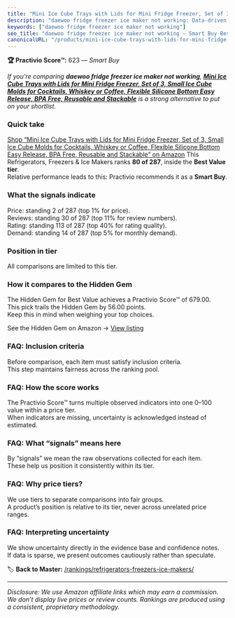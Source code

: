 ```yaml
---
title: "Mini Ice Cube Trays with Lids for Mini Fridge Freezer, Set of 3, Small Ice Cube Molds for Cocktails, Whiskey or Coffee, Flexible Silicone Bottom Easy Release, BPA Free, Reusable and Stackable"
description: "daewoo fridge freezer ice maker not working: Data-driven within Best Value ranking using the Practivio Score™. Positioned by quality, value, demand, findabilit…"
keywords: ["daewoo fridge freezer ice maker not working"]
seo_title: "daewoo fridge freezer ice maker not working — Smart Buy Best Value (2025)"
canonicalURL: "/products/mini-ice-cube-trays-with-lids-for-mini-fridge-freezer-set-of-3-small-ice-cube-molds-for-cocktails-whiskey-or-coffee-flexible-silicone-bottom-easy-release-bpa-free-reusable-and-stackable-B0BYJF149B/"
---
```


**🏆 Practivio Score™:** 623 — _Smart Buy_


*If you're comparing **daewoo fridge freezer ice maker not working**, **[Mini Ice Cube Trays with Lids for Mini Fridge Freezer, Set of 3, Small Ice Cube Molds for Cocktails, Whiskey or Coffee, Flexible Silicone Bottom Easy Release, BPA Free, Reusable and Stackable](https://www.amazon.com/dp/B0BYJF149B?tag=practivio-20)** is a strong alternative to put on your shortlist.*
### Quick take
[Shop “Mini Ice Cube Trays with Lids for Mini Fridge Freezer, Set of 3, Small Ice Cube Molds for Cocktails, Whiskey or Coffee, Flexible Silicone Bottom Easy Release, BPA Free, Reusable and Stackable” on Amazon](https://www.amazon.com/dp/B0BYJF149B?tag=practivio-20)
This Refrigerators, Freezers & Ice Makers ranks **80 of 287**, inside the **Best Value tier**.  
Relative performance leads to this: Practivio recommends it as a **Smart Buy**.

### What the signals indicate
Price: standing 2 of 287 (top 1% for price).  
Reviews: standing 30 of 287 (top 11% for review numbers).  
Rating: standing 113 of 287 (top 40% for rating quality).  
Demand: standing 14 of 287 (top 5% for monthly demand).

### Position in tier
All comparisons are limited to this tier.

### How it compares to the Hidden Gem
The Hidden Gem for Best Value achieves a Practivio Score™ of 679.00.  
This pick trails the Hidden Gem by 56.00 points.  
Keep this in mind when weighing your top choices.  

See the Hidden Gem on Amazon → [View listing](https://www.amazon.com/dp/B07Y9S7L29?tag=practivio-20)

### FAQ: Inclusion criteria
Before comparison, each item must satisfy inclusion criteria.  
This step maintains fairness across the ranking pool.

### FAQ: How the score works
The Practivio Score™ turns multiple observed indicators into one 0–100 value within a price tier.  
When indicators are missing, uncertainty is acknowledged instead of estimated.

### FAQ: What “signals” means here
By “signals” we mean the raw observations collected for each item.  
These help us position it consistently within its tier.

### FAQ: Why price tiers?
We use tiers to separate comparisons into fair groups.  
A product’s position is relative to its tier, never across unrelated price ranges.

### FAQ: Interpreting uncertainty
We show uncertainty directly in the evidence base and confidence notes.  
If data is sparse, we present outcomes cautiously rather than speculate.


🏷️ **Back to Master:** [/rankings/refrigerators-freezers-ice-makers/](/rankings/refrigerators-freezers-ice-makers/)

---
_Disclosure: We use Amazon affiliate links which may earn a commission. We don’t display live prices or review counts. Rankings are produced using a consistent, proprietary methodology._
